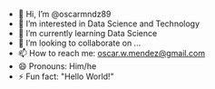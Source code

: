 - 👋 Hi, I’m @oscarmndz89
- 👀 I’m interested in Data Science and Technology
- 🌱 I’m currently learning Data Science
- 💞️ I’m looking to collaborate on ...
- 📫 How to reach me: oscar.w.mendez@gmail.com
- 😄 Pronouns: Him/he
- ⚡ Fun fact: "Hello World!"

<!---
oscarmndz89/oscarmndz89 is a ✨ special ✨ repository because its `README.md` (this file) appears on your GitHub profile.
You can click the Preview link to take a look at your changes.
--->
